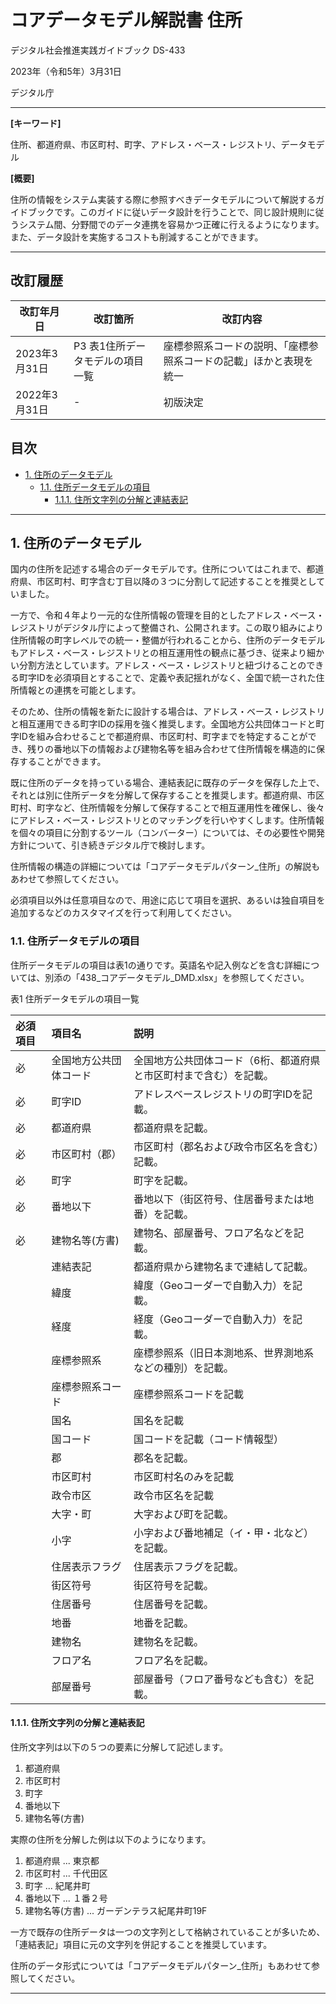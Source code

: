 # コアデータモデル解説書  住所 <!-- omit in toc -->

デジタル社会推進実践ガイドブック DS-433

2023年（令和5年）3月31日

デジタル庁

-----
**[キーワード]**

住所、都道府県、市区町村、町字、アドレス・ベース・レジストリ、データモデル

**[概要]**

住所の情報をシステム実装する際に参照すべきデータモデルについて解説するガイドブックです。このガイドに従いデータ設計を行うことで、同じ設計規則に従うシステム間、分野間でのデータ連携を容易かつ正確に行えるようになります。また、データ設計を実施するコストも削減することができます。

-----

## 改訂履歴 <!-- omit in toc -->

| 改訂年月日    | 改訂箇所 | 改訂内容 |
|---------------|----------|----------|
| 2023年3月31日 | P3 表1住所データモデルの項目一覧 | 座標参照系コードの説明、「座標参照系コードの記載」ほかと表現を統一 |
| 2022年3月31日 | -        | 初版決定 |

## 目次 <!-- omit in toc -->

- [1. 住所のデータモデル](#1-住所のデータモデル)
  - [1.1. 住所データモデルの項目](#11-住所データモデルの項目)
    - [1.1.1. 住所文字列の分解と連結表記](#111-住所文字列の分解と連結表記)

-----
## 1. 住所のデータモデル

国内の住所を記述する場合のデータモデルです。住所についてはこれまで、都道府県、市区町村、町字含む丁目以降の３つに分割して記述することを推奨としていました。

一方で、令和４年より一元的な住所情報の管理を目的としたアドレス・ベース・レジストリがデジタル庁によって整備され、公開されます。この取り組みにより住所情報の町字レベルでの統一・整備が行われることから、住所のデータモデルもアドレス・ベース・レジストリとの相互運用性の観点に基づき、従来より細かい分割方法としています。アドレス・ベース・レジストリと紐づけることのできる町字IDを必須項目とすることで、定義や表記揺れがなく、全国で統一された住所情報との連携を可能とします。

そのため、住所の情報を新たに設計する場合は、アドレス・ベース・レジストリと相互運用できる町字IDの採用を強く推奨します。全国地方公共団体コードと町字IDを組み合わせることで都道府県、市区町村、町字までを特定することができ、残りの番地以下の情報および建物名等を組み合わせて住所情報を構造的に保存することができます。

既に住所のデータを持っている場合、連結表記に既存のデータを保存した上で、それとは別に住所データを分解して保存することを推奨します。都道府県、市区町村、町字など、住所情報を分解して保存することで相互運用性を確保し、後々にアドレス・ベース・レジストリとのマッチングを行いやすくします。住所情報を個々の項目に分割するツール（コンバーター）については、その必要性や開発方針について、引き続きデジタル庁で検討します。

住所情報の構造の詳細については「コアデータモデルパターン_住所」の解説もあわせて参照してください。

必須項目以外は任意項目なので、用途に応じて項目を選択、あるいは独自項目を追加するなどのカスタマイズを行って利用してください。

### 1.1. 住所データモデルの項目

住所データモデルの項目は表1の通りです。英語名や記入例などを含む詳細については、別添の「438_コアデータモデル_DMD.xlsx」を参照してください。

表1 住所データモデルの項目一覧

| 必須項目 | 項目名                 | 説明                                                              |
|:---------|:-----------------------|:------------------------------------------------------------------|
| 必       | 全国地方公共団体コード | 全国地方公共団体コード（6桁、都道府県と市区町村まで含む）を記載。 |
| 必       | 町字ID                 | アドレスベースレジストリの町字IDを記載。                          |
| 必       | 都道府県               | 都道府県を記載。                                                  |
| 必       | 市区町村（郡）         | 市区町村（郡名および政令市区名を含む）記載。                      |
| 必       | 町字                   | 町字を記載。                                                      |
| 必       | 番地以下               | 番地以下（街区符号、住居番号または地番）を記載。                  |
| 必       | 建物名等(方書)         | 建物名、部屋番号、フロア名などを記載。                            |
|          | 連結表記               | 都道府県から建物名まで連結して記載。                              |
|          | 緯度                   | 緯度（Geoコーダーで自動入力）を記載。                             |
|          | 経度                   | 経度（Geoコーダーで自動入力）を記載。                             |
|          | 座標参照系             | 座標参照系（旧日本測地系、世界測地系などの種別）を記載。          |
|          | 座標参照系コード       | 座標参照系コードを記載                                            |
|          | 国名                   | 国名を記載                                                        |
|          | 国コード               | 国コードを記載（コード情報型）                                    |
|          | 郡                     | 郡名を記載。                                                      |
|          | 市区町村               | 市区町村名のみを記載                                              |
|          | 政令市区               | 政令市区名を記載                                                  |
|          | 大字・町               | 大字および町を記載。                                              |
|          | 小字                   | 小字および番地補足（イ・甲・北など）を記載。                      |
|          | 住居表示フラグ         | 住居表示フラグを記載。                                            |
|          | 街区符号               | 街区符号を記載。                                                  |
|          | 住居番号               | 住居番号を記載。                                                  |
|          | 地番                   | 地番を記載。                                                      |
|          | 建物名                 | 建物名を記載。                                                    |
|          | フロア名               | フロア名を記載。                                                  |
|          | 部屋番号               | 部屋番号（フロア番号なども含む）を記載。                          |

#### 1.1.1. 住所文字列の分解と連結表記

住所文字列は以下の５つの要素に分解して記述します。

1. 都道府県
1. 市区町村
1. 町字
1. 番地以下
1. 建物名等(方書)

実際の住所を分解した例は以下のようになります。

1. 都道府県 ... 東京都
1. 市区町村 ... 千代田区
1. 町字 ... 紀尾井町
1. 番地以下 ... １番２号
1. 建物名等(方書) ... ガーデンテラス紀尾井町19F

一方で既存の住所データは一つの文字列として格納されていることが多いため、「連結表記」項目に元の文字列を併記することを推奨しています。

住所のデータ形式については「コアデータモデルパターン_住所」もあわせて参照してください。

-----